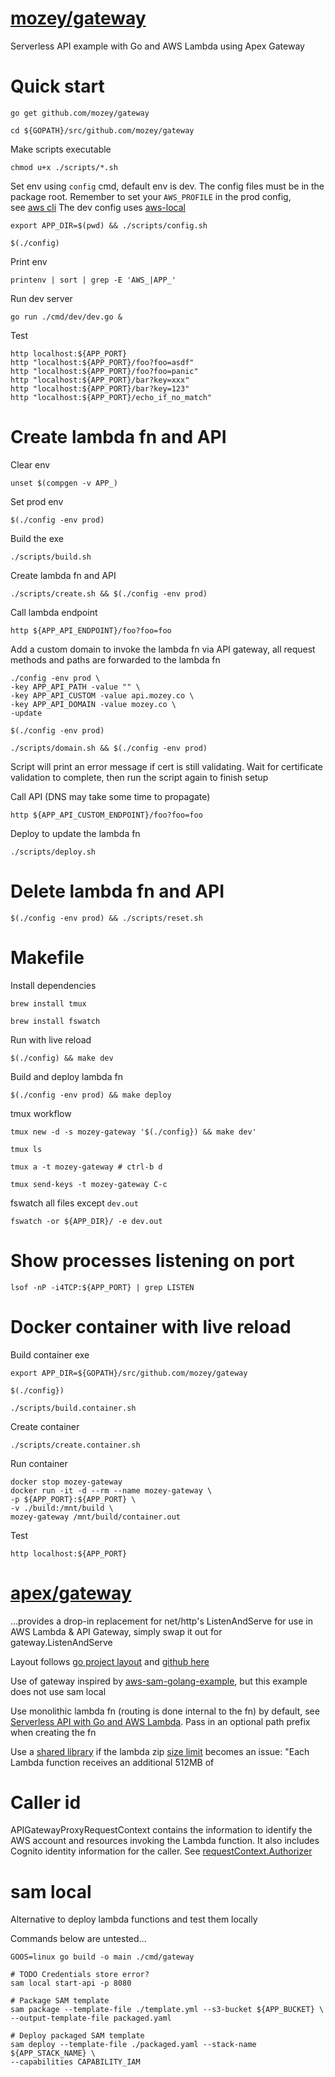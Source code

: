 # [mozey/gateway](https://github.com/mozey/gateway)

Serverless API example with Go and AWS Lambda using Apex Gateway


# Quick start

    go get github.com/mozey/gateway

    cd ${GOPATH}/src/github.com/mozey/gateway

Make scripts executable
 
    chmod u+x ./scripts/*.sh

Set env using `config` cmd, default env is dev.
The config files must be in the package root.
Remember to set your `AWS_PROFILE` in the prod config,  
see [aws cli](https://docs.aws.amazon.com/cli/latest/userguide/cli-multiple-profiles.html)
The dev config uses [aws-local](https://github.com/mozey/aws-local)

    export APP_DIR=$(pwd) && ./scripts/config.sh
    
    $(./config)
    
Print env

    printenv | sort | grep -E 'AWS_|APP_'
    
Run dev server

    go run ./cmd/dev/dev.go &

Test
    
    http localhost:${APP_PORT}
    http "localhost:${APP_PORT}/foo?foo=asdf"
    http "localhost:${APP_PORT}/foo?foo=panic"
    http "localhost:${APP_PORT}/bar?key=xxx"
    http "localhost:${APP_PORT}/bar?key=123"
    http "localhost:${APP_PORT}/echo_if_no_match"
    
    
# Create lambda fn and API

Clear env

    unset $(compgen -v APP_)
    
Set prod env
    
    $(./config -env prod)

Build the exe

    ./scripts/build.sh
    
Create lambda fn and API

    ./scripts/create.sh && $(./config -env prod)
    
Call lambda endpoint

    http ${APP_API_ENDPOINT}/foo?foo=foo
    
Add a custom domain to invoke the lambda fn via API gateway,
all request methods and paths are forwarded to the lambda fn
    
    ./config -env prod \
    -key APP_API_PATH -value "" \
    -key APP_API_CUSTOM -value api.mozey.co \
    -key APP_API_DOMAIN -value mozey.co \
    -update
    
    $(./config -env prod) 
    
    ./scripts/domain.sh && $(./config -env prod)
    
Script will print an error message if cert is still validating.
Wait for certificate validation to complete,
then run the script again to finish setup
    
Call API (DNS may take some time to propagate)

    http ${APP_API_CUSTOM_ENDPOINT}/foo?foo=foo
    
Deploy to update the lambda fn
    
    ./scripts/deploy.sh


# Delete lambda fn and API

    $(./config -env prod) && ./scripts/reset.sh


# Makefile

Install dependencies   

    brew install tmux
    
    brew install fswatch

Run with live reload    
    
    $(./config) && make dev
    
Build and deploy lambda fn

    $(./config -env prod) && make deploy
        
tmux workflow
    
    tmux new -d -s mozey-gateway '$(./config}) && make dev'
    
    tmux ls
    
    tmux a -t mozey-gateway # ctrl-b d
    
    tmux send-keys -t mozey-gateway C-c
    
fswatch all files except `dev.out`

    fswatch -or ${APP_DIR}/ -e dev.out


# Show processes listening on port

    lsof -nP -i4TCP:${APP_PORT} | grep LISTEN
    
    
# Docker container with live reload

Build container exe

    export APP_DIR=${GOPATH}/src/github.com/mozey/gateway
    
    $(./config})
    
    ./scripts/build.container.sh
    
Create container

    ./scripts/create.container.sh

Run container

    docker stop mozey-gateway
    docker run -it -d --rm --name mozey-gateway \
    -p ${APP_PORT}:${APP_PORT} \
    -v ./build:/mnt/build \
    mozey-gateway /mnt/build/container.out
    
Test

    http localhost:${APP_PORT}


# [apex/gateway](https://github.com/apex/gateway)

...provides a drop-in replacement for net/http's ListenAndServe 
for use in AWS Lambda & API Gateway, 
simply swap it out for gateway.ListenAndServe

Layout follows [go project layout](https://medium.com/golang-learn/go-project-layout-e5213cdcfaa2)
and [github here](https://github.com/golang-standards/project-layout)

Use of gateway inspired by [aws-sam-golang-example](https://github.com/cpliakas/aws-sam-golang-example),
but this example does not use sam local

Use monolithic lambda fn (routing is done internal to the fn) by default, 
see [Serverless API with Go and AWS Lambda](https://github.com/mozey/aws-lambda-go/tree/master/examples/books-api).
Pass in an optional path prefix when creating the fn

Use a [shared library](https://stackoverflow.com/a/35060357/639133) 
if the lambda zip [size limit](https://docs.aws.amazon.com/lambda/latest/dg/limits.html)
becomes an issue: "Each Lambda function receives an additional 512MB of 


# Caller id

APIGatewayProxyRequestContext contains the information to identify the 
AWS account and resources invoking the Lambda function. 
It also includes Cognito identity information for the caller. 
See [requestContext.Authorizer](https://github.com/apex/gateway/blame/cdfe71df1421609687c01dda11f13ef068784e5b/Readme.md#L31)


# sam local

Alternative to deploy lambda functions and test them locally

Commands below are untested...

    GOOS=linux go build -o main ./cmd/gateway 
    
    # TODO Credentials store error?
    sam local start-api -p 8080

    # Package SAM template
    sam package --template-file ./template.yml --s3-bucket ${APP_BUCKET} \
    --output-template-file packaged.yaml
    
    # Deploy packaged SAM template
    sam deploy --template-file ./packaged.yaml --stack-name ${APP_STACK_NAME} \
    --capabilities CAPABILITY_IAM


